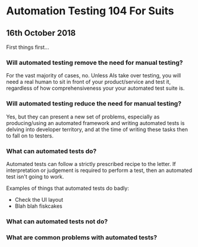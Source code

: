 Automation Testing 104 For Suits
================================

16th October 2018
-----------------

First things first...

### Will automated testing remove the need for manual testing?

For the vast majority of cases, no. Unless AIs take over testing, you will need a real human to sit in front of your product/service and test it, regardless of how comprehensiveness your your automated test suite is.

### Will automated testing reduce the need for manual testing?

Yes, but they can present a new set of problems, especially as producing/using an automated framework and writing automated tests is delving into developer territory, and at the time of writing these tasks then to fall on to testers.


### What can automated tests do?

Automated tests can follow a strictly prescribed recipe to the letter. If interpretation or judgement is required to perform a test, then an automated test isn't going to work.

Examples of things that automated tests do badly:

* Check the UI layout
* Blah blah fiskcakes

### What can automated tests not do?
### What are common problems with automated tests?
